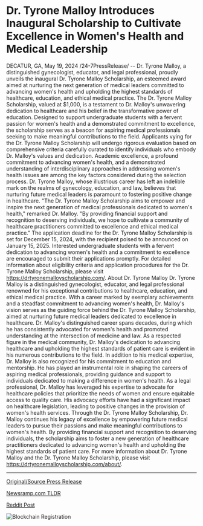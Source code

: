 # Dr. Tyrone Malloy Introduces Inaugural Scholarship to Cultivate Excellence in Women's Health and Medical Leadership

DECATUR, GA, May 19, 2024 /24-7PressRelease/ -- Dr. Tyrone Malloy, a distinguished gynecologist, educator, and legal professional, proudly unveils the inaugural Dr. Tyrone Malloy Scholarship, an esteemed award aimed at nurturing the next generation of medical leaders committed to advancing women's health and upholding the highest standards of healthcare, education, and ethical medical practice.  The Dr. Tyrone Malloy Scholarship, valued at $1,000, is a testament to Dr. Malloy's unwavering dedication to healthcare and his belief in the transformative power of education. Designed to support undergraduate students with a fervent passion for women's health and a demonstrated commitment to excellence, the scholarship serves as a beacon for aspiring medical professionals seeking to make meaningful contributions to the field.  Applicants vying for the Dr. Tyrone Malloy Scholarship will undergo rigorous evaluation based on comprehensive criteria carefully curated to identify individuals who embody Dr. Malloy's values and dedication. Academic excellence, a profound commitment to advancing women's health, and a demonstrated understanding of interdisciplinary approaches in addressing women's health issues are among the key factors considered during the selection process.  Dr. Tyrone Malloy, whose illustrious career has left an indelible mark on the realms of gynecology, education, and law, believes that nurturing future medical leaders is paramount to fostering positive change in healthcare. "The Dr. Tyrone Malloy Scholarship aims to empower and inspire the next generation of medical professionals dedicated to women's health," remarked Dr. Malloy. "By providing financial support and recognition to deserving individuals, we hope to cultivate a community of healthcare practitioners committed to excellence and ethical medical practice."  The application deadline for the Dr. Tyrone Malloy Scholarship is set for December 15, 2024, with the recipient poised to be announced on January 15, 2025. Interested undergraduate students with a fervent dedication to advancing women's health and a commitment to excellence are encouraged to submit their applications promptly.  For detailed information about eligibility criteria and application procedures for the Dr. Tyrone Malloy Scholarship, please visit https://drtyronemalloyscholarship.com/.  About Dr. Tyrone Malloy  Dr. Tyrone Malloy is a distinguished gynecologist, educator, and legal professional renowned for his exceptional contributions to healthcare, education, and ethical medical practice. With a career marked by exemplary achievements and a steadfast commitment to advancing women's health, Dr. Malloy's vision serves as the guiding force behind the Dr. Tyrone Malloy Scholarship, aimed at nurturing future medical leaders dedicated to excellence in healthcare.  Dr. Malloy's distinguished career spans decades, during which he has consistently advocated for women's health and promoted understanding at the intersection of medicine and law. As a respected figure in the medical community, Dr. Malloy's dedication to advancing healthcare and upholding the highest standards of patient care is evident in his numerous contributions to the field.  In addition to his medical expertise, Dr. Malloy is also recognized for his commitment to education and mentorship. He has played an instrumental role in shaping the careers of aspiring medical professionals, providing guidance and support to individuals dedicated to making a difference in women's health.  As a legal professional, Dr. Malloy has leveraged his expertise to advocate for healthcare policies that prioritize the needs of women and ensure equitable access to quality care. His advocacy efforts have had a significant impact on healthcare legislation, leading to positive changes in the provision of women's health services.  Through the Dr. Tyrone Malloy Scholarship, Dr. Malloy continues his legacy of excellence by empowering future medical leaders to pursue their passions and make meaningful contributions to women's health. By providing financial support and recognition to deserving individuals, the scholarship aims to foster a new generation of healthcare practitioners dedicated to advancing women's health and upholding the highest standards of patient care.  For more information about Dr. Tyrone Malloy and the Dr. Tyrone Malloy Scholarship, please visit https://drtyronemalloyscholarship.com/about/. 

---

[Original/Source Press Release](https://www.24-7pressrelease.com/press-release/511000/dr-tyrone-malloy-introduces-inaugural-scholarship-to-cultivate-excellence-in-womens-health-and-medical-leadership)
                    

[Newsramp.com TLDR](https://newsramp.com/curated-news/dr-tyrone-malloy-unveils-1000-scholarship-to-support-future-medical-leaders/9ddec93d990898f4e57c88083c4b45d4) 

 



[Reddit Post](https://www.reddit.com/r/HealthCareNewsInfo/comments/1cvikmj/dr_tyrone_malloy_unveils_1000_scholarship_to/) 



![Blockchain Registration](https://cdn.newsramp.app/24-7PressRelease/qrcode/245/19/fern3P88.webp)